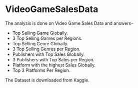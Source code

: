 # VideoGameSalesData
The analysis is done on Video Game Sales Data and answers-

- Top Selling Game Globally.
- 3 Top Selling Games per Regions.
- Top Selling Genre Globally.
- 3 Top Selling Genres per Region.
- Publishers with Top Sales Globally.
- 3 Publishers with Top Sales per Region.
- Platform with the highest Sales Globally.
- Top 3 Platforms Per Region.

The Dataset is downloaded from Kaggle.
